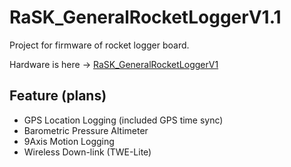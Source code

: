 # RaSK_GeneralRocketLoggerV1.1
Project for firmware of rocket logger board.

Hardware is here → [RaSK_GeneralRocketLoggerV1](https://github.com/feunoir/RaSK_GeneralRocketLoggerV1)

## Feature (plans)

* GPS Location Logging (included GPS time sync)
* Barometric Pressure Altimeter
* 9Axis Motion Logging
* Wireless Down-link (TWE-Lite)
